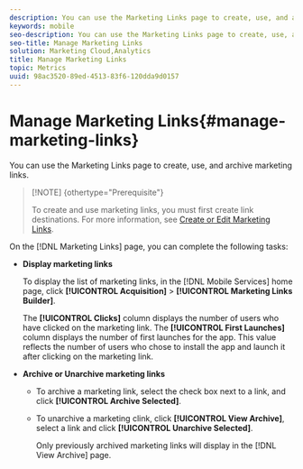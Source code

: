 ```yaml
---
description: You can use the Marketing Links page to create, use, and archive marketing links.
keywords: mobile
seo-description: You can use the Marketing Links page to create, use, and archive marketing links.
seo-title: Manage Marketing Links
solution: Marketing Cloud,Analytics
title: Manage Marketing Links
topic: Metrics
uuid: 98ac3520-89ed-4513-83f6-120dda9d0157
---
```


# Manage Marketing Links{#manage-marketing-links}

You can use the Marketing Links page to create, use, and archive marketing links.

>[!NOTE] {othertype="Prerequisite"}
>
>To create and use marketing links, you must first create link destinations. For more information, see [Create or Edit Marketing Links](../../acquisition-main/c-marketing-links-builder/t-create-edit-adobe-links/t-create-edit-adobe-links.md#task_154A125591904CA598DF9391A44C081C).

On the [!DNL Marketing Links] page, you can complete the following tasks:

* **Display marketing links**

  To display the list of marketing links, in the [!DNL Mobile Services] home page, click **[!UICONTROL Acquisition]** > **[!UICONTROL Marketing Links Builder]**.

  The **[!UICONTROL Clicks]** column displays the number of users who have clicked on the marketing link. The **[!UICONTROL First Launches]** column displays the number of first launches for the app. This value reflects the number of users who chose to install the app and launch it after clicking on the marketing link. 

* **Archive or Unarchive marketing links**

    * To archive a marketing link, select the check box next to a link, and click **[!UICONTROL Archive Selected]**. 
    * To unarchive a marketing clink, click **[!UICONTROL View Archive]**, select a link and click **[!UICONTROL Unarchive Selected]**. 
    
      Only previously archived marketing links will display in the [!DNL View Archive] page.

